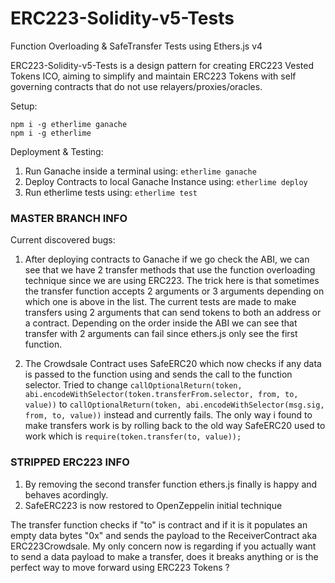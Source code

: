 # ERC223-Solidity-v5-Tests
Function Overloading &amp; SafeTransfer Tests using Ethers.js v4

ERC223-Solidity-v5-Tests is a design pattern for creating ERC223 Vested Tokens ICO, aiming to simplify and maintain ERC223 Tokens with self governing contracts that do not use relayers/proxies/oracles.

Setup:

```npm i -g etherlime ganache```\
```npm i -g etherlime```

Deployment & Testing:
1. Run Ganache inside a terminal using: ```etherlime ganache```
2. Deploy Contracts to local Ganache Instance using: ```etherlime deploy```
3. Run etherlime tests using: ```etherlime test```

### MASTER BRANCH INFO ###
Current discovered bugs:
1. After deploying contracts to Ganache if we go check the ABI, we can see that we have 2 transfer methods that use the function overloading technique since we are using ERC223.
The trick here is that sometimes the transfer function accepts 2 arguments or 3 arguments depending on which one is above in the list.
The current tests are made to make transfers using 2 arguments that can send tokens to both an address or a contract. 
Depending on the order inside the ABI we can see that transfer with 2 arguments can fail since ethers.js only see the first function.

2. The Crowdsale Contract uses SafeERC20 which now checks if any data is passed to the function using and sends the call to the function selector. Tried to change ```callOptionalReturn(token, abi.encodeWithSelector(token.transferFrom.selector, from, to, value))``` to ```callOptionalReturn(token, abi.encodeWithSelector(msg.sig, from, to, value))``` instead and currently fails. 
The only way i found to make transfers work is by rolling back to the old way SafeERC20 used to work which is ```require(token.transfer(to, value));```

### STRIPPED ERC223 INFO ###
1. By removing the second transfer function ethers.js finally is happy and behaves acordingly.
2. SafeERC223 is now restored to OpenZeppelin initial technique

The transfer function checks if "to" is contract and if it is it populates an empty data bytes "0x" and sends the payload to the ReceiverContract aka ERC223Crowdsale. My only concern now is regarding if you actually want to send a data payload to make a transfer, does it breaks anything or is the perfect way to move forward using ERC223 Tokens ?
